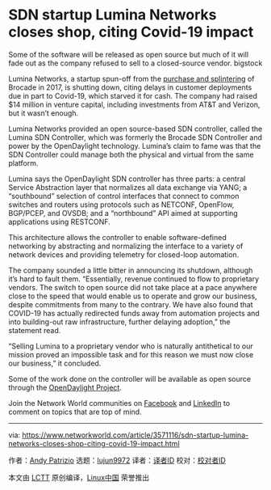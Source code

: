 [#]: collector: (lujun9972)
[#]: translator: ( )
[#]: reviewer: ( )
[#]: publisher: ( )
[#]: url: ( )
[#]: subject: (SDN startup Lumina Networks closes shop, citing Covid-19 impact)
[#]: via: (https://www.networkworld.com/article/3571116/sdn-startup-lumina-networks-closes-shop-citing-covid-19-impact.html)
[#]: author: (Andy Patrizio https://www.networkworld.com/author/Andy-Patrizio/)

SDN startup Lumina Networks closes shop, citing Covid-19 impact
======
Some of the software will be released as open source but much of it will fade out as the company refused to sell to a closed-source vendor.
bigstock

Lumina Networks, a startup spun-off from the [purchase and splintering][1] of Brocade in 2017, is shutting down, citing delays in customer deployments due in part to Covid-19, which starved it for cash. The company had raised $14 million in venture capital, including investments from AT&amp;T and Verizon, but it wasn’t enough.

Lumina Networks provided an open source-based SDN controller, called the Lumina SDN Controller, which was formerly the Brocade SDN Controller and power by the OpenDaylight technology. Lumina’s claim to fame was that the SDN Controller could manage both the physical and virtual from the same platform.

Lumina says the OpenDaylight SDN controller has three parts: a central Service Abstraction layer that normalizes all data exchange via YANG; a “southbound” selection of control interfaces that connect to common switches and routers using protocols such as NETCONF, OpenFlow, BGP/PCEP, and OVSDB; and a “northbound” API aimed at supporting applications using RESTCONF.

This architecture allows the controller to enable software-defined networking by abstracting and normalizing the interface to a variety of network devices and providing telemetry for closed-loop automation.

The company sounded a little bitter in announcing its shutdown, although it’s hard to fault them. “Essentially, revenue continued to flow to proprietary vendors. The switch to open source did not take place at a pace anywhere close to the speed that would enable us to operate and grow our business, despite commitments from many to the contrary. We have also found that COVID-19 has actually redirected funds away from automation projects and into building-out raw infrastructure, further delaying adoption,” the statement read.

“Selling Lumina to a proprietary vendor who is naturally antithetical to our mission proved an impossible task and for this reason we must now close our business,” it concluded.

Some of the work done on the controller will be available as open source through the [OpenDaylight Project][2].

Join the Network World communities on [Facebook][3] and [LinkedIn][4] to comment on topics that are top of mind.

--------------------------------------------------------------------------------

via: https://www.networkworld.com/article/3571116/sdn-startup-lumina-networks-closes-shop-citing-covid-19-impact.html

作者：[Andy Patrizio][a]
选题：[lujun9972][b]
译者：[译者ID](https://github.com/译者ID)
校对：[校对者ID](https://github.com/校对者ID)

本文由 [LCTT](https://github.com/LCTT/TranslateProject) 原创编译，[Linux中国](https://linux.cn/) 荣誉推出

[a]: https://www.networkworld.com/author/Andy-Patrizio/
[b]: https://github.com/lujun9972
[1]: https://www.networkworld.com/article/3138085/broadcom-doesnt-want-all-of-brocade-so-what-will-happen-to-the-leftover-ethernet-business.html
[2]: https://www.opendaylight.org/
[3]: https://www.facebook.com/NetworkWorld/
[4]: https://www.linkedin.com/company/network-world
